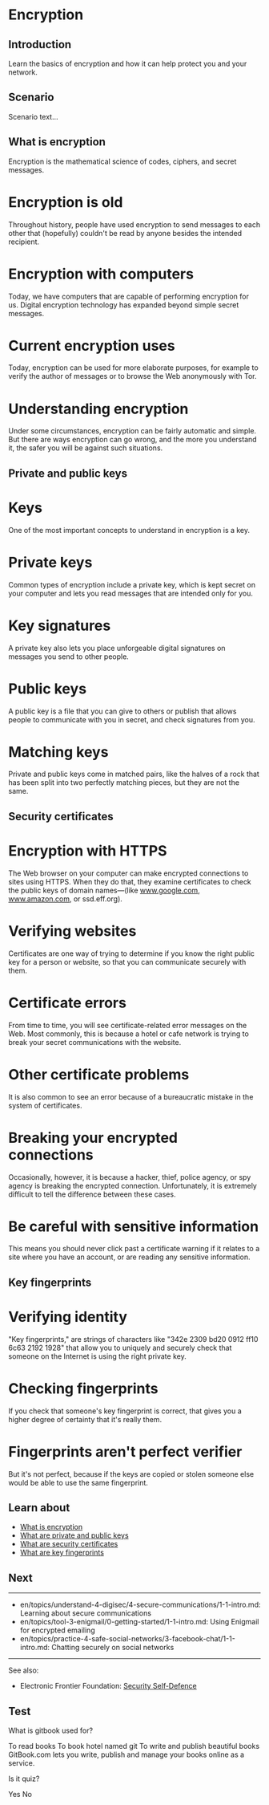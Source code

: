 # Encryption
## Introduction

Learn the basics of encryption and how it can help protect you and your network.



## Scenario

Scenario text...


## What is encryption

Encryption is the mathematical science of codes, ciphers, and secret messages.
<br>
# Encryption is old
Throughout history, people have used encryption to send messages to each other that (hopefully) couldn't be read by anyone besides the intended recipient.
<br>
# Encryption with computers
Today, we have computers that are capable of performing encryption for us. Digital encryption technology has expanded beyond simple secret messages.
<br>
# Current encryption uses
Today, encryption can be used for more elaborate purposes, for example to verify the author of messages or to browse the Web anonymously with Tor.
<br>
# Understanding encryption
Under some circumstances, encryption can be fairly automatic and simple. But there are ways encryption can go wrong, and the more you understand it, the safer you will be against such situations.



## Private and public keys

# Keys
One of the most important concepts to understand in encryption is a key.
<br>
# Private keys
Common types of encryption include a private key, which is kept secret on your computer and lets you read messages that are intended only for you.
<br>
# Key signatures
A private key also lets you place unforgeable digital signatures on messages you send to other people.
<br>
# Public keys
A public key is a file that you can give to others or publish that allows people to communicate with you in secret, and check signatures from you.
<br>
# Matching keys
Private and public keys come in matched pairs, like the halves of a rock that has been split into two perfectly matching pieces, but they are not the same.



## Security certificates

# Encryption with HTTPS
The Web browser on your computer can make encrypted connections to sites using HTTPS. When they do that, they examine certificates to check the public keys of domain names—(like www.google.com, www.amazon.com, or ssd.eff.org).
<br>
# Verifying websites
Certificates are one way of trying to determine if you know the right public key for a person or website, so that you can communicate securely with them.
<br>
# Certificate errors
From time to time, you will see certificate-related error messages on the Web. Most commonly, this is because a hotel or cafe network is trying to break your secret communications with the website.
<br>
# Other certificate problems
It is also common to see an error because of a bureaucratic mistake in the system of certificates.
<br>
# Breaking your encrypted connections
Occasionally, however, it is because a hacker, thief, police agency, or spy agency is breaking the encrypted connection. Unfortunately, it is extremely difficult to tell the difference between these cases.
<br>
# Be careful with sensitive information
This means you should never click past a certificate warning if it relates to a site where you have an account, or are reading any sensitive information.



## Key fingerprints

# Verifying identity
"Key fingerprints," are strings of characters like "342e 2309 bd20 0912 ff10 6c63 2192 1928" that allow you to uniquely and securely check that someone on the Internet is using the right private key.
<br>
# Checking fingerprints
If you check that someone's key fingerprint is correct, that gives you a higher degree of certainty that it's really them.
<br>
# Fingerprints aren't perfect verifier
But it's not perfect, because if the keys are copied or stolen someone else would be able to use the same fingerprint.



## Learn about

- [What is encryption](en/topics/understand-4-digisec/1-encryption/3-1-learn.md)
- [What are private and public keys](en/topics/understand-4-digisec/1-encryption/3-2-learn.md)
- [What are security certificates](en/topics/understand-4-digisec/1-encryption/3-3-learn.md)
- [What are key fingerprints](en/topics/understand-4-digisec/1-encryption/3-4-learn.md)



## Next

---
- en/topics/understand-4-digisec/4-secure-communications/1-1-intro.md: Learning about secure communications
- en/topics/tool-3-enigmail/0-getting-started/1-1-intro.md: Using Enigmail for encrypted emailing
- en/topics/practice-4-safe-social-networks/3-facebook-chat/1-1-intro.md: Chatting securely on social networks
---
See also:
- Electronic Frontier Foundation: [Security Self-Defence](https://ssd.eff.org/en/module/what-encryption)



## Test

<quiz name="Gitbook Quiz">
    <question multiple>
        <p>What is gitbook used for?</p>
        <answer correct>To read books</answer>
        <answer>To book hotel named git</answer>
        <answer correct>To write and publish beautiful books</answer>
        <explanation>GitBook.com lets you write, publish and manage your books online as a service.</explanation>
    </question>
    <question>
        <p>Is it quiz?</p>
        <answer correct>Yes</answer>
        <answer>No</answer>
    </question>
</quiz>


